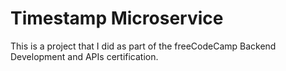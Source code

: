 # Timestamp Microservice

This is a project that I did as part of the freeCodeCamp Backend Development and APIs certification.